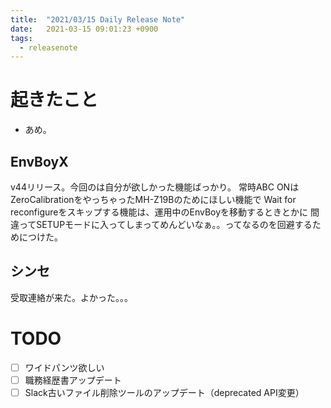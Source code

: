 ```yaml
---
title:  "2021/03/15 Daily Release Note"
date:   2021-03-15 09:01:23 +0900
tags:
  - releasenote
---
```

# 起きたこと

* あめ。

## EnvBoyX

v44リリース。今回のは自分が欲しかった機能ばっかり。
常時ABC ONはZeroCalibrationをやっちゃったMH-Z19Bのためにほしい機能で
Wait for reconfigureをスキップする機能は、運用中のEnvBoyを移動するときとかに
間違ってSETUPモードに入ってしまってめんどいなぁ。。ってなるのを回避するためにつけた。

## シンセ

受取連絡が来た。よかった。。。

# TODO 

- [ ] ワイドパンツ欲しい
- [ ] 職務経歴書アップデート
- [ ] Slack古いファイル削除ツールのアップデート（deprecated API変更）